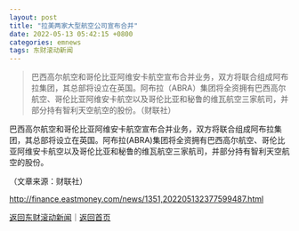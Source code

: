 ```yaml
---
layout: post
title: "拉美两家大型航空公司宣布合并"
date: 2022-05-13 05:42:15 +0800
categories: emnews
tags: 东财滚动新闻
---
```

> 巴西高尔航空和哥伦比亚阿维安卡航空宣布合并业务，双方将联合组成阿布拉集团，其总部将设立在英国。阿布拉（ABRA）集团将全资拥有巴西高尔航空、哥伦比亚阿维安卡航空以及哥伦比亚和秘鲁的维瓦航空三家航司，并部分持有智利天空航空的股份。（财联社）

<p>巴西高尔航空和哥伦比亚阿维安卡航空宣布合并业务，双方将联合组成阿布拉集团，其总部将设立在英国。阿布拉(ABRA)集团将全资拥有巴西高尔航空、哥伦比亚阿维安卡航空以及哥伦比亚和秘鲁的维瓦航空三家航司，并部分持有智利天空航空的股份。</p><p class="em_media">（文章来源：财联社）</p>

<http://finance.eastmoney.com/news/1351,202205132377599487.html>

[返回东财滚动新闻](//finews.withounder.com/emnews/)｜[返回首页](//finews.withounder.com/)